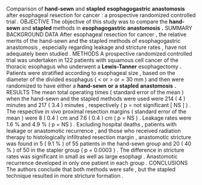 Comparison of **hand-sewn** and **stapled** **esophagogastric** **anastomosis** after esophageal resection for cancer : a prospective randomized controlled trial . OBJECTIVE The objective of this study was to compare the **hand-sewn** and **stapled** methods in **esophagogastric** **anastomosis** **.** SUMMARY BACKGROUND DATA After esophageal resection for cancer , the relative merits of the hand-sewn and the stapled methods of esophagogastric anastomosis , especially regarding leakage and stricture rates , have not adequately been studied . METHODS A prospective randomized controlled trial was undertaken in 122 patients with squamous cell cancer of the thoracic esophagus who underwent a **Lewis-Tanner** esophagectomy **.** Patients were stratified according to esophageal size , based on the diameter of the divided esophagus ( < or > or = 30 mm ) and then were randomized to have either a **hand-sewn** **or** **a** **stapled** **anastomosis** **.** RESULTS The mean total operating times ( standard error of the mean ) when the hand-sewn and the stapled methods were used were 214 ( 4 ) minutes and 217 ( 3.4 ) minutes , respectively ( p = not significant [ NS ] ) . The respective in vivo proximal resection margins ( standard error of the mean ) were 8 ( 0.4 ) cm and 7.6 ( 0.4 ) cm ( p = NS ) . Leakage rates were 1.6 % and 4.9 % ( p = NS ) . Excluding hospital deaths , patients with leakage or anastomotic recurrence , and those who received radiation therapy to histologically infiltrated resection margin , anastomotic stricture was found in 5 ( 9.1 % ) of 55 patients in the hand-sewn group and 20 ( 40 % ) of 50 in the stapler group ( p = 0.0003 ) . The difference in stricture rates was significant in small as well as large esophagi . Anastomotic recurrence developed in only one patient in each group . CONCLUSIONS The authors conclude that both methods were safe , but the stapled technique resulted in more stricture formation . 